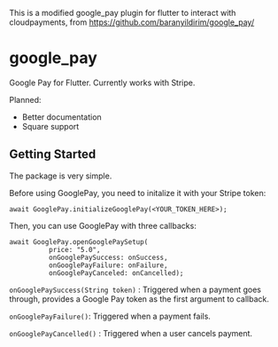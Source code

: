 This is a modified google_pay plugin for flutter to interact with cloudpayments, from https://github.com/baranyildirim/google_pay/
# google_pay

Google Pay for Flutter. Currently works with Stripe.

Planned:
* Better documentation
* Square support

## Getting Started

The package is very simple.

Before using GooglePay, you need to initalize it with your Stripe token:

```
await GooglePay.initializeGooglePay(<YOUR_TOKEN_HERE>);
```

Then, you can use GooglePay with three callbacks:

```
await GooglePay.openGooglePaySetup(
          price: "5.0",
          onGooglePaySuccess: onSuccess,
          onGooglePayFailure: onFailure,
          onGooglePayCanceled: onCancelled);
```

`onGooglePaySuccess(String token)` : Triggered when a payment goes through, provides a Google Pay token as the first argument to callback.

`onGooglePayFailure()`: Triggered when a payment fails.

`onGooglePayCancelled()` : Triggered when a user cancels payment.

